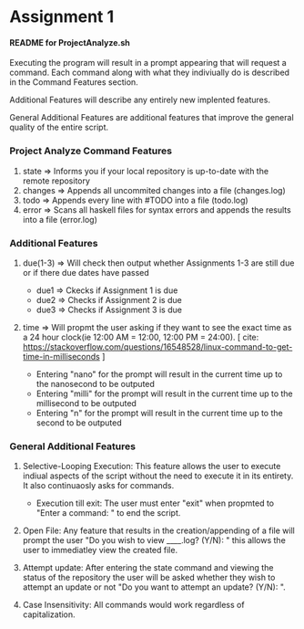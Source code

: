 # Assignment 1

#### README for ProjectAnalyze.sh 
Executing the program will result in a prompt appearing that will request a command. Each command along with what they indiviually do is described in the Command Features section.

Additional Features will describe any entirely new implented features.

General Additional Features are additional features that improve the general quality of the entire script.

### Project Analyze Command Features
1. state => Informs you if your local repository is up-to-date with the remote repository
2. changes => Appends all uncommited changes into a file (changes.log)
3. todo => Appends every line with #TODO into a file (todo.log)
4. error => Scans all haskell files for syntax errors and appends the results into a file (error.log)

### Additional Features
1. due(1-3) => Will check then output whether Assignments 1-3 are still due or if there due dates have passed
	- due1 => Ckecks if Assignment 1 is due
	- due2 => Checks if Assignment 2 is due
	- due3 => Checks if Assignment 3 is due

2. time => Will propmt the user asking if they want to see the exact time as a 24 hour clock(ie 12:00 AM = 12:00, 12:00 PM = 24:00). [ cite: https://stackoverflow.com/questions/16548528/linux-command-to-get-time-in-milliseconds ]
	* Entering "nano" for the prompt will result in the current time up to the nanosecond to be outputed
	* Entering "milli" for the prompt will result in the current time up to the millisecond to be outputed
	* Entering "n" for the prompt will result in the current time up to the second to be outputed

### General Additional Features
1. Selective-Looping Execution:
	This feature allows the user to execute indiual aspects of the script without the need to execute it in its entirety. It also continuaosly asks for commands.

	* Execution till exit:
		The user must enter "exit" when propmted to "Enter a command: " to end the script.

2. Open File:
	Any feature that results in the creation/appending of a file will prompt the user "Do you wish to view ____.log? (Y/N): " this allows the user to immediatley view the created file.

3. Attempt update:
	After entering the state command and viewing the status of the repository the user will be asked whether they wish to attempt an update or not "Do you want to attempt an update? (Y/N): ". 

4. Case Insensitivity:
	All commands would work regardless of capitalization. 
